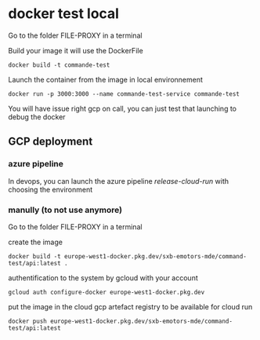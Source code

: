 # docker test local

Go to the folder FILE-PROXY in a terminal

Build your image it will use the DockerFile

````
docker build -t commande-test
````

Launch the container from the image in local environnement

````
docker run -p 3000:3000 --name commande-test-service commande-test
````

You will have issue right gcp on call, you can just test that launching to debug the docker

## GCP deployment

### azure pipeline

In devops, you can launch the azure pipeline *release-cloud-run* with choosing the environment

### manully (to not use anymore)

Go to the folder FILE-PROXY in a terminal

create the image

````
docker build -t europe-west1-docker.pkg.dev/sxb-emotors-mde/command-test/api:latest .
````

authentification to the system by gcloud with your account

````
gcloud auth configure-docker europe-west1-docker.pkg.dev
````

put the image in the cloud gcp artefact registry to be available for cloud run

````
docker push europe-west1-docker.pkg.dev/sxb-emotors-mde/command-test/api:latest 
````
